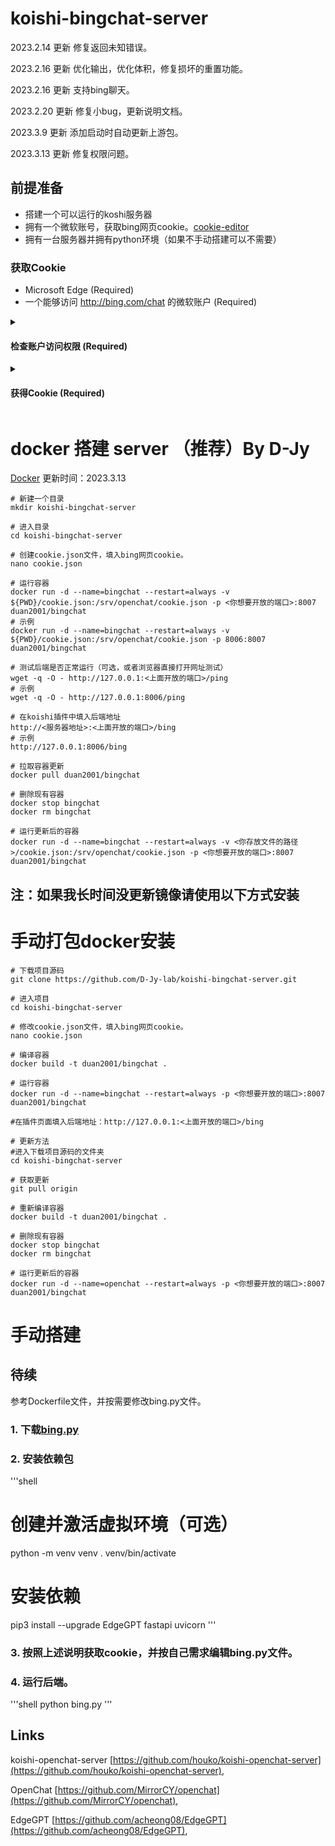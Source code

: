 # koishi-bingchat-server

2023.2.14 更新 修复返回未知错误。

2023.2.16 更新 优化输出，优化体积，修复损坏的重置功能。

2023.2.16 更新 支持bing聊天。

2023.2.20 更新 修复小bug，更新说明文档。

2023.3.9  更新 添加启动时自动更新上游包。

2023.3.13 更新 修复权限问题。

## 前提准备

- 搭建一个可以运行的koshi服务器
- 拥有一个微软账号，获取bing网页cookie。[cookie-editor](https://chrome.google.com/webstore/detail/cookie-editor/hlkenndednhfkekhgcdicdfddnkalmdm/)
- 拥有一台服务器并拥有python环境（如果不手动搭建可以不需要）

### 获取Cookie

- Microsoft Edge (Required)
- 一个能够访问 http://bing.com/chat 的微软账户 (Required)

<details>
  <summary>

  #### 检查账户访问权限 (Required)

  </summary>

- 安装最新版本的 Microsoft Edge (可选)
- 打开 http://bing.com/chat （需要登录微软账号）
- 如果看到聊天界面说明账户可用

</details>

<details>
  <summary>

  #### 获得Cookie (Required)

  </summary>

- 安装浏览器插件 [Chrome](https://chrome.google.com/webstore/detail/cookie-editor/hlkenndednhfkekhgcdicdfddnkalmdm) or [Firefox](https://addons.mozilla.org/en-US/firefox/addon/cookie-editor/)
- 打开该网址 `bing.com` [Bing](https://bing.com)
- 打开安装的浏览器扩展插件
- 点击 "Export" 按钮导出Cookie信息 (This saves your cookies to clipboard)
- 将剪贴板内容粘贴到 `cookie.json`

</details>

# **docker 搭建 server （推荐）By D-Jy**

[Docker](https://hub.docker.com/r/duan2001/bingchat) 更新时间：2023.3.13

```shell
# 新建一个目录
mkdir koishi-bingchat-server

# 进入目录
cd koishi-bingchat-server

# 创建cookie.json文件，填入bing网页cookie。
nano cookie.json

# 运行容器
docker run -d --name=bingchat --restart=always -v ${PWD}/cookie.json:/srv/openchat/cookie.json -p <你想要开放的端口>:8007 duan2001/bingchat
# 示例
docker run -d --name=bingchat --restart=always -v ${PWD}/cookie.json:/srv/openchat/cookie.json -p 8006:8007 duan2001/bingchat

# 测试后端是否正常运行（可选，或者浏览器直接打开网址测试）
wget -q -O - http://127.0.0.1:<上面开放的端口>/ping
# 示例
wget -q -O - http://127.0.0.1:8006/ping

# 在koishi插件中填入后端地址
http://<服务器地址>:<上面开放的端口>/bing
# 示例
http://127.0.0.1:8006/bing
```

```shell
# 拉取容器更新
docker pull duan2001/bingchat

# 删除现有容器
docker stop bingchat
docker rm bingchat

# 运行更新后的容器
docker run -d --name=bingchat --restart=always -v <你存放文件的路径>/cookie.json:/srv/openchat/cookie.json -p <你想要开放的端口>:8007 duan2001/bingchat
```

## 注：如果我长时间没更新镜像请使用以下方式安装

# **手动打包docker安装**
```shell
# 下载项目源码
git clone https://github.com/D-Jy-lab/koishi-bingchat-server.git

# 进入项目
cd koishi-bingchat-server

# 修改cookie.json文件，填入bing网页cookie。
nano cookie.json

# 编译容器
docker build -t duan2001/bingchat .

# 运行容器
docker run -d --name=bingchat --restart=always -p <你想要开放的端口>:8007 duan2001/bingchat

#在插件页面填入后端地址：http://127.0.0.1:<上面开放的端口>/bing
```

```shell
# 更新方法
#进入下载项目源码的文件夹
cd koishi-bingchat-server

# 获取更新
git pull origin

# 重新编译容器
docker build -t duan2001/bingchat .

# 删除现有容器
docker stop bingchat
docker rm bingchat

# 运行更新后的容器
docker run -d --name=openchat --restart=always -p <你想要开放的端口>:8007 duan2001/bingchat
```

# 手动搭建
## 待续
参考Dockerfile文件，并按需要修改bing.py文件。
### 1. 下载[bing.py](https://github.com/D-Jy-lab/koishi-bingchat-server/raw/main/bing.py)
### 2. 安装依赖包
'''shell
# 创建并激活虚拟环境（可选）
python -m venv venv
. venv/bin/activate

# 安装依赖
pip3 install --upgrade EdgeGPT fastapi uvicorn
'''
### 3. 按照上述说明获取cookie，并按自己需求编辑bing.py文件。
### 4. 运行后端。
'''shell
python bing.py
'''

## Links

koishi-openchat-server
[https://github.com/houko/koishi-openchat-server](https://github.com/houko/koishi-openchat-server),

OpenChat
[https://github.com/MirrorCY/openchat](https://github.com/MirrorCY/openchat),

EdgeGPT
[https://github.com/acheong08/EdgeGPT](https://github.com/acheong08/EdgeGPT),
